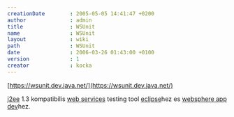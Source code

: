 ```yaml
---
creationDate        : 2005-05-05 14:41:47 +0200 
author              : admin 
title               : WSUnit 
name                : WSUnit 
layout              : wiki 
path                : WSUnit 
date                : 2006-03-26 01:43:00 +0100 
version             : 1 
creator             : kocka 
---
```

[https://wsunit.dev.java.net/](https://wsunit.dev.java.net/)

[j2ee](j2ee.html) 1.3 kompatibilis [web services](Missing.html) testing tool [eclipse](Eclipse.html)hez es [websphere app dev](Websphere%20App%20Dev.html)hez.

